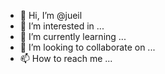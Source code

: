 - 👋 Hi, I’m @jueil
- 👀 I’m interested in ...
- 🌱 I’m currently learning ...
- 💞️ I’m looking to collaborate on ...
- 📫 How to reach me ...

<!---
jueil/jueil is a ✨ special ✨ repository because its `README.md` (this file) appears on your GitHub profile.
You can click the Preview link to take a look at your changes.
--->

